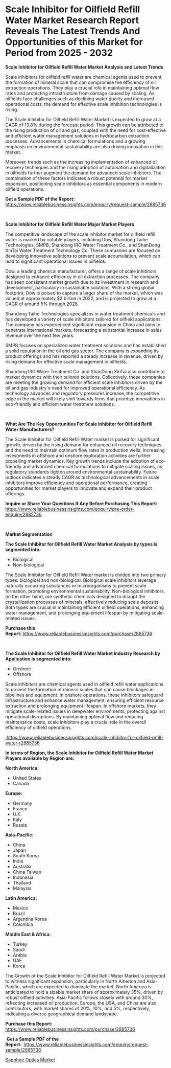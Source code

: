 <p><h1>Scale Inhibitor for Oilfield Refill Water Market Research Report Reveals The Latest Trends And Opportunities of this Market for Period from 2025 - 2032</h1></p><p><strong>Scale Inhibitor for Oilfield Refill Water Market Analysis and Latest Trends</strong></p>
<p><p>Scale inhibitors for oilfield refill water are chemical agents used to prevent the formation of mineral scale that can compromise the efficiency of oil extraction operations. They play a crucial role in maintaining optimal flow rates and protecting infrastructure from damage caused by scaling. As oilfields face challenges such as declining water quality and increased operational costs, the demand for effective scale inhibition technologies is rising.</p><p>The Scale Inhibitor for Oilfield Refill Water Market is expected to grow at a CAGR of 13.8% during the forecast period. This growth can be attributed to the rising production of oil and gas, coupled with the need for cost-effective and efficient water management solutions in hydrocarbon extraction processes. Advancements in chemical formulations and a growing emphasis on environmental sustainability are also driving innovation in this market. </p><p>Moreover, trends such as the increasing implementation of enhanced oil recovery techniques and the rising adoption of automation and digitalization in oilfields further augment the demand for advanced scale inhibitors. The combination of these factors indicates a robust potential for market expansion, positioning scale inhibitors as essential components in modern oilfield operations.</p></p>
<p><strong>Get a Sample PDF of the Report:&nbsp;</strong> <a href="https://www.reliablebusinessinsights.com/enquiry/request-sample/2885736?utm_campaign=2268&utm_medium=2&utm_source=Github&utm_content=ia&utm_term=13032025&utm_id=scale-inhibitor-for-oilfield-refill-water">https://www.reliablebusinessinsights.com/enquiry/request-sample/2885736</a></p>
<p>&nbsp;</p>
<p><strong>Scale Inhibitor for Oilfield Refill Water Major Market Players</strong></p>
<p><p>The competitive landscape of the scale inhibitor market for oilfield refill water is marked by notable players, including Dow, Shandong Taihe Technologies, SMPB, Shandong IRO Water Treatment Co., and ShanDong XinTai Water Treatment Technology Co. These companies are focused on developing innovative solutions to prevent scale accumulation, which can lead to significant operational issues in oilfields.</p><p>Dow, a leading chemical manufacturer, offers a range of scale inhibitors designed to enhance efficiency in oil extraction processes. The company has seen consistent market growth due to its investment in research and development, particularly in sustainable solutions. With a strong global footprint, Dow is poised to capture a larger share of the market, which was valued at approximately $3 billion in 2022, and is projected to grow at a CAGR of around 5% through 2028.</p><p>Shandong Taihe Technologies specializes in water treatment chemicals and has developed a variety of scale inhibitors tailored for oilfield applications. The company has experienced significant expansion in China and aims to penetrate international markets, forecasting a substantial increase in sales revenue over the next few years.</p><p>SMPB focuses on specialized water treatment solutions and has established a solid reputation in the oil and gas sector. The company is expanding its product offerings and has reported a steady increase in revenue, driven by rising demand for effective scale management in oilfields.</p><p>Shandong IRO Water Treatment Co. and ShanDong XinTai also contribute to market dynamics with their tailored solutions. Collectively, these companies are meeting the growing demand for efficient scale inhibitors driven by the oil and gas industry's need for improved operational efficiency. As technology advances and regulatory pressures increase, the competitive edge in the market will likely shift towards firms that prioritize innovations in eco-friendly and efficient water treatment solutions.</p></p>
<p>&nbsp;</p>
<p><strong>What Are The Key Opportunities For Scale Inhibitor for Oilfield Refill Water Manufacturers?</strong></p>
<p><p>The Scale Inhibitor for Oilfield Refill Water market is poised for significant growth, driven by the rising demand for enhanced oil recovery techniques and the need to maintain optimum flow rates in production wells. Increasing investments in offshore and onshore exploration activities are further propelling market dynamics. Key growth trends include the adoption of eco-friendly and advanced chemical formulations to mitigate scaling issues, as regulatory standards tighten around environmental sustainability. Future outlook indicates a steady CAGR as technological advancements in scale inhibitors improve efficiency and operational performance, creating opportunities for market players to innovate and expand their product offerings.</p></p>
<p><strong>Inquire or Share Your Questions If Any Before Purchasing This Report:</strong> <a href="https://www.reliablebusinessinsights.com/enquiry/pre-order-enquiry/2885736?utm_campaign=2268&utm_medium=2&utm_source=Github&utm_content=ia&utm_term=13032025&utm_id=scale-inhibitor-for-oilfield-refill-water">https://www.reliablebusinessinsights.com/enquiry/pre-order-enquiry/2885736</a></p>
<p>&nbsp;</p>
<p><strong>Market Segmentation</strong></p>
<p><strong>The Scale Inhibitor for Oilfield Refill Water Market Analysis by types is segmented into:</strong></p>
<p><ul><li>Biological</li><li>Non-biological</li></ul></p>
<p><p>The Scale Inhibitor for Oilfield Refill Water market is divided into two primary types: biological and non-biological. Biological scale inhibitors leverage naturally occurring substances or microorganisms to prevent scale formation, promoting environmental sustainability. Non-biological inhibitors, on the other hand, are synthetic chemicals designed to disrupt the crystallization processes of minerals, effectively reducing scale deposits. Both types are crucial in maintaining efficient oilfield operations, enhancing water management, and prolonging equipment lifespan by mitigating scale-related issues.</p></p>
<p><strong>Purchase this Report:&nbsp;</strong><a href="https://www.reliablebusinessinsights.com/purchase/2885736?utm_campaign=2268&utm_medium=2&utm_source=Github&utm_content=ia&utm_term=13032025&utm_id=scale-inhibitor-for-oilfield-refill-water">https://www.reliablebusinessinsights.com/purchase/2885736</a></p>
<p>&nbsp;</p>
<p><strong>The Scale Inhibitor for Oilfield Refill Water Market Industry Research by Application is segmented into:</strong></p>
<p><ul><li>Onshore</li><li>Offshore</li></ul></p>
<p><p>Scale inhibitors are chemical agents used in oilfield refill water applications to prevent the formation of mineral scales that can cause blockages in pipelines and equipment. In onshore operations, these inhibitors safeguard infrastructure and enhance water management, ensuring efficient resource extraction and prolonging equipment lifespan. In offshore markets, they mitigate scale-related issues in deepwater environments, protecting against operational disruptions. By maintaining optimal flow and reducing maintenance costs, scale inhibitors play a crucial role in the overall efficiency of oilfield operations.</p></p>
<p><a href="https://www.reliablebusinessinsights.com/scale-inhibitor-for-oilfield-refill-water-r2885736?utm_campaign=2268&utm_medium=2&utm_source=Github&utm_content=ia&utm_term=13032025&utm_id=scale-inhibitor-for-oilfield-refill-water">&nbsp;https://www.reliablebusinessinsights.com/scale-inhibitor-for-oilfield-refill-water-r2885736</a></p>
<p><strong>In terms of Region, the Scale Inhibitor for Oilfield Refill Water Market Players available by Region are:</strong></p>
<p>
    <p> <strong> North America: </strong>
        <ul>
            <li>United States</li>
            <li>Canada</li>
        </ul>
        </p> 
    <p> <strong> Europe: </strong>
        <ul>
            <li>Germany</li>
            <li>France</li>
            <li>U.K.</li>
            <li>Italy</li>
            <li>Russia</li>
        </ul>
        </p> 
    <p> <strong> Asia-Pacific: </strong>
        <ul>
            <li>China</li>
            <li>Japan</li>
            <li>South Korea</li>
            <li>India</li>
            <li>Australia</li>
            <li>China Taiwan</li>
            <li>Indonesia</li>
            <li>Thailand</li>
            <li>Malaysia</li>
        </ul>
        </p> 
    <p> <strong> Latin America: </strong>
        <ul>
            <li>Mexico</li>
            <li>Brazil</li>
            <li>Argentina Korea</li>
            <li>Colombia</li>
        </ul>
        </p> 
    <p> <strong> Middle East & Africa: </strong>
        <ul>
            <li>Turkey</li>
            <li>Saudi</li>
            <li>Arabia</li>
            <li>UAE</li>
            <li>Korea</li>
        </ul>
    </p>
    </p>
<p><p>The Growth of the Scale Inhibitor for Oilfield Refill Water Market is projected to witness significant expansion, particularly in North America and Asia-Pacific, which are expected to dominate the market. North America is anticipated to hold a sizable market share of approximately 35%, driven by robust oilfield activities. Asia-Pacific follows closely with around 30%, reflecting increased oil production. Europe, the USA, and China are also contributors, with market shares of 20%, 10%, and 5%, respectively, indicating a diverse geographical demand landscape.</p></p>
<p><strong>Purchase this Report: </strong><a href="https://www.reliablebusinessinsights.com/purchase/2885736?utm_campaign=2268&utm_medium=2&utm_source=Github&utm_content=ia&utm_term=13032025&utm_id=scale-inhibitor-for-oilfield-refill-water">https://www.reliablebusinessinsights.com/purchase/2885736</a></p>
<p>&nbsp;<strong>Get a Sample PDF of the Report:&nbsp;&nbsp;</strong><a href="https://www.reliablebusinessinsights.com/enquiry/request-sample/2885736?utm_campaign=2268&utm_medium=2&utm_source=Github&utm_content=ia&utm_term=13032025&utm_id=scale-inhibitor-for-oilfield-refill-water">https://www.reliablebusinessinsights.com/enquiry/request-sample/2885736</a></p>
<p><strong></strong></p>
<p><p><a href="https://github.com/rileymgdorcas/Market-Research-Report-List-1/blob/main/sapphire-optics-market.md?utm_campaign=2268&utm_medium=2&utm_source=Github&utm_content=ia&utm_term=13032025&utm_id=scale-inhibitor-for-oilfield-refill-water">Sapphire Optics Market</a></p></p>